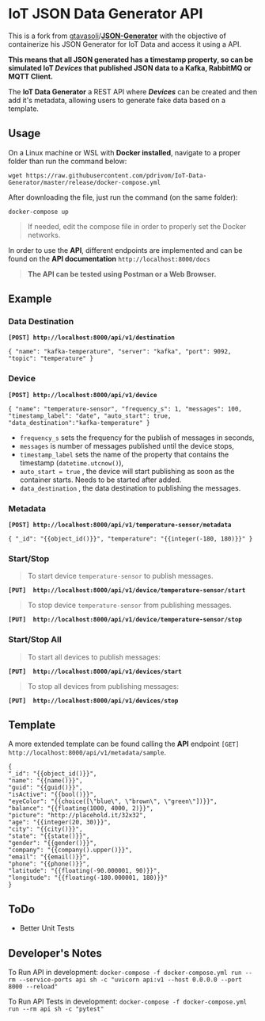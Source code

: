 # IoT JSON Data Generator API




This is a fork from [gtavasoli](https://github.com/gtavasoli)/**[JSON-Generator](https://github.com/gtavasoli/JSON-Generator)** with the objective of containerize his JSON Generator for IoT Data and access it using a API.

**This means that all JSON generated has a timestamp property, so can be simulated IoT *Devices* that published JSON data to a Kafka, RabbitMQ or MQTT Client.**


The **IoT Data Generator** a REST API where ***Devices*** can be created and then add it's metadata, allowing users to generate fake data based on a template.




## Usage


 On a Linux machine or WSL with **Docker installed**, navigate to a proper folder  than run the command below:

    wget https://raw.githubusercontent.com/pdrivom/IoT-Data-Generator/master/release/docker-compose.yml

After downloading the file, just run the command (on the same folder):

    docker-compose up

> If needed, edit the compose file in order to properly set the Docker networks.

In order to use the **API**, different endpoints are implemented and can be found on the **API documentation** `http://localhost:8000/docs`


> **The API can be tested using Postman or a Web Browser.**

## Example

### Data Destination

**`[POST] http://localhost:8000/api/v1/destination`**

`
{
    "name": "kafka-temperature",
    "server": "kafka",
    "port": 9092,
    "topic": "temperature"
}
`

### Device

**`[POST] http://localhost:8000/api/v1/device`**

`
{
    "name": "temperature-sensor",
    "frequency_s": 1,
    "messages": 100,
    "timestamp_label": "date",
    "auto_start": true,
    "data_destination":"kafka-temperature"
}
`

- `frequency_s` sets the frequency for the publish of messages in seconds,
- `messages` is number of messages published until the device stops,
- `timestamp_label` sets the name of the property that contains the timestamp (`datetime.utcnow()`),
- `auto_start = true` , the device will start publishing as soon as the container starts. Needs to be started after added.
- `data_destination` , the data destination to publishing the messages.

### Metadata
**`[POST] http://localhost:8000/api/v1/temperature-sensor/metadata`**

`
{
  "_id": "{{object_id()}}",
  "temperature": "{{integer(-180, 180)}}"
}
`

### Start/Stop
 >To start device `temperature-sensor` to publish messages.

**`[PUT]  http://localhost:8000/api/v1/device/temperature-sensor/start`**

>To stop device `temperature-sensor` from publishing messages.

**`[PUT]  http://localhost:8000/api/v1/device/temperature-sensor/stop`**


### Start/Stop All

 >To start all devices to publish messages:
 >
**`[PUT]  http://localhost:8000/api/v1/devices/start`**

 >To stop all devices from publishing messages:

**`[PUT]  http://localhost:8000/api/v1/devices/stop`**

## Template

A more extended template can be found calling the **API** endpoint `[GET] http://localhost:8000/api/v1/metadata/sample`.

    {
	"_id": "{{object_id()}}",
	"name": "{{name()}}",
	"guid": "{{guid()}}",
	"isActive": "{{bool()}}",
	"eyeColor": "{{choice([\"blue\", \"brown\", \"green\"])}}",
	"balance": "{{floating(1000, 4000, 2)}}",
	"picture": "http://placehold.it/32x32",
	"age": "{{integer(20, 30)}}",
	"city": "{{city()}}",
	"state": "{{state()}}",
	"gender": "{{gender()}}",
	"company": "{{company().upper()}}",
	"email": "{{email()}}",
	"phone": "{{phone()}}",
	"latitude": "{{floating(-90.000001, 90)}}",
	"longitude": "{{floating(-180.000001, 180)}}"
	}


## ToDo

- Better Unit Tests


## Developer's Notes

To Run API in development:
`
docker-compose -f docker-compose.yml run --rm --service-ports api sh -c "uvicorn api:v1 --host 0.0.0.0 --port 8000 --reload"
`

To Run API Tests in development:
`
docker-compose -f docker-compose.yml run --rm api sh -c "pytest"
`

